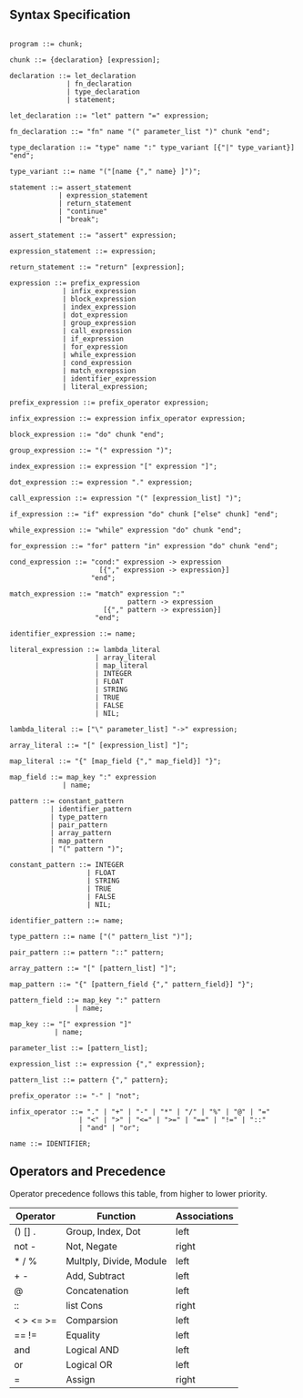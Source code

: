 ## Syntax Specification

```EBNF

program ::= chunk;

chunk ::= {declaration} [expression];

declaration ::= let_declaration
              | fn_declaration
              | type_declaration
              | statement;

let_declaration ::= "let" pattern "=" expression;

fn_declaration ::= "fn" name "(" parameter_list ")" chunk "end";

type_declaration ::= "type" name ":" type_variant [{"|" type_variant}] "end";

type_variant ::= name "("[name {"," name} ]")";

statement ::= assert_statement
            | expression_statement
            | return_statement
            | "continue"
            | "break";

assert_statement ::= "assert" expression;

expression_statement ::= expression;

return_statement ::= "return" [expression];

expression ::= prefix_expression
             | infix_expression
             | block_expression
             | index_expression
             | dot_expression
             | group_expression
             | call_expression
             | if_expression
             | for_expression
             | while_expression
             | cond_expression
             | match_exrepssion
             | identifier_expression
             | literal_expression;

prefix_expression ::= prefix_operator expression;

infix_expression ::= expression infix_operator expression;

block_expression ::= "do" chunk "end";

group_expression ::= "(" expression ")";

index_expression ::= expression "[" expression "]";

dot_expression ::= expression "." expression;

call_expression ::= expression "(" [expression_list] ")";

if_expression ::= "if" expression "do" chunk ["else" chunk] "end";

while_expression ::= "while" expression "do" chunk "end";

for_expression ::= "for" pattern "in" expression "do" chunk "end";

cond_expression ::= "cond:" expression -> expression
                      [{"," expression -> expression}]
                    "end";

match_expression ::= "match" expression ":"
                             pattern -> expression
                       [{"," pattern -> expression}]
                     "end";

identifier_expression ::= name;

literal_expression ::= lambda_literal
                     | array_literal
                     | map_literal
                     | INTEGER
                     | FLOAT
                     | STRING
                     | TRUE
                     | FALSE
                     | NIL;

lambda_literal ::= ["\" parameter_list] "->" expression;

array_literal ::= "[" [expression_list] "]";

map_literal ::= "{" [map_field {"," map_field}] "}";

map_field ::= map_key ":" expression
             | name;

pattern ::= constant_pattern
          | identifier_pattern
          | type_pattern
          | pair_pattern
          | array_pattern
          | map_pattern
          | "(" pattern ")";

constant_pattern ::= INTEGER
                   | FLOAT
                   | STRING
                   | TRUE
                   | FALSE
                   | NIL;

identifier_pattern ::= name;

type_pattern ::= name ["(" pattern_list ")"];

pair_pattern ::= pattern "::" pattern;

array_pattern ::= "[" [pattern_list] "]";

map_pattern ::= "{" [pattern_field {"," pattern_field}] "}";

pattern_field ::= map_key ":" pattern
                | name;

map_key ::= "[" expression "]"
           | name;

parameter_list ::= [pattern_list];

expression_list ::= expression {"," expression};

pattern_list ::= pattern {"," pattern};

prefix_operator ::= "-" | "not";

infix_operator ::= "." | "+" | "-" | "*" | "/" | "%" | "@" | "="
                 | "<" | ">" | "<=" | ">=" | "==" | "!=" | "::"
                 | "and" | "or";

name ::= IDENTIFIER;

```

## Operators and Precedence

Operator precedence follows this table, from higher to lower priority.

Operator | Function    | Associations
---------|-------------|-------------
() [] .   | Group, Index, Dot       | left
not -     | Not, Negate             | right
\* / %    | Multply, Divide, Module | left
\+ -      | Add, Subtract           | left
@         | Concatenation           | left
::        | list Cons               | right
< > <= >= | Comparsion              | left
== !=     | Equality                | left
and       | Logical AND             | left
or        | Logical OR              | left
=         | Assign                  | right
